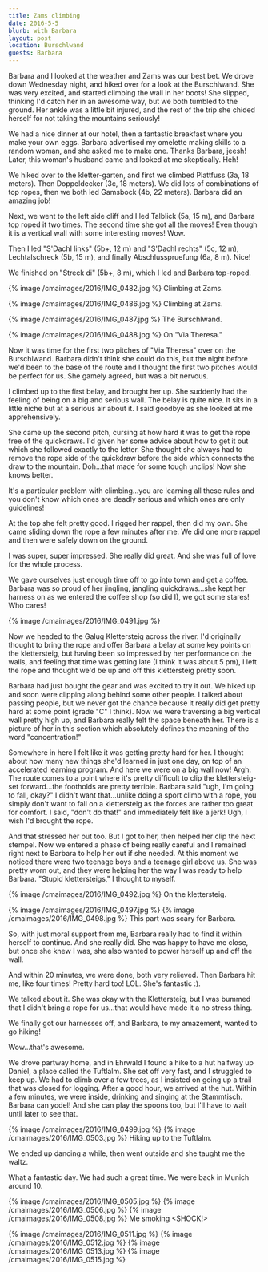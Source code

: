 ```yaml
---
title: Zams climbing
date: 2016-5-5
blurb: with Barbara
layout: post
location: Burschlwand
guests: Barbara
---
```


Barbara and I looked at the weather and Zams was our best bet. We drove down
Wednesday night, and hiked over for a look at the Burschlwand. She was very
excited, and started climbing the wall in her boots! She slipped, thinking I'd
catch her in an awesome way, but we both tumbled to the ground. Her ankle was a
little bit injured, and the rest of the trip she chided herself for not taking
the mountains seriously!

We had a nice dinner at our hotel, then a fantastic breakfast where you make
your own eggs. Barbara advertised my omelette making skills to a random woman,
and she asked me to make one. Thanks Barbara, jeesh! Later, this woman's husband
came and looked at me skeptically. Heh!

We hiked over to the kletter-garten, and first we climbed Plattfuss (3a, 18
meters). Then Doppeldecker (3c, 18 meters).  We did lots of combinations of top
ropes, then we both led Gamsbock (4b, 22 meters). Barbara did an amazing job!

Next, we went to the left side cliff and I led Talblick (5a, 15 m), and Barbara
top roped it two times. The second time she got all the moves! Even though it is
a vertical wall with some interesting moves! Wow.

Then I led "S'Dachl links" (5b+, 12 m) and "S'Dachl rechts" (5c, 12 m),
Lechtalschreck (5b, 15 m), and finally Abschlusspruefung (6a, 8 m). Nice!

We finished on "Streck di" (5b+, 8 m), which I led and Barbara top-roped.

{% image /cmaimages/2016/IMG_0482.jpg %}
Climbing at Zams.

{% image /cmaimages/2016/IMG_0486.jpg %}
Climbing at Zams.

{% image /cmaimages/2016/IMG_0487.jpg %}
The Burschlwand.

{% image /cmaimages/2016/IMG_0488.jpg %}
On "Via Theresa."


Now it was time for the first two pitches of "Via Theresa" over on the
Burschlwand. Barbara didn't think she could do this, but the night before we'd
been to the base of the route and I thought the first two pitches would be
perfect for us. She gamely agreed, but was a bit nervous.

I climbed up to the first belay, and brought her up. She suddenly had the
feeling of being on a big and serious wall. The belay is quite nice. It
sits in a little niche but at a serious air about it. I said goodbye as she
looked at me apprehensively.

She came up the second pitch, cursing at how hard it was to get the rope free of
the quickdraws. I'd given her some advice about how to get it out which she
followed exactly to the letter. She thought she always had to remove the rope
side of the quickdraw before the side which connects the draw to the
mountain. Doh...that made for some tough unclips! Now she knows better.

It's a particular problem with climbing...you are learning all these rules and
you don't know which ones are deadly serious and which ones are only guidelines!

At the top she felt pretty good. I rigged her rappel, then did my own. She came
sliding down the rope a few minutes after me. We did one more rappel and then
were safely down on the ground.

I was super, super impressed. She really did great. And she was full of love for
the whole process.

We gave ourselves just enough time off to go into town and get a coffee. Barbara
was so proud of her jingling, jangling quickdraws...she kept her harness on as
we entered the coffee shop (so did I), we got some stares! Who cares!

{% image /cmaimages/2016/IMG_0491.jpg %}

Now we headed to the Galug Klettersteig across the river. I'd originally thought
to bring the rope and offer Barbara a belay at some key points on the
klettersteig, but having been so impressed by her performance on the walls, and
feeling that time was getting late (I think it was about 5 pm), I left the rope
and thought we'd be up and off this klettersteig pretty soon.

Barbara had just bought the gear and was excited to try it out. We hiked up and
soon were clipping along behind some other people. I talked about passing
people, but we never got the chance because it really did get pretty hard at
some point (grade "C" I think). Now we were traversing a big vertical wall
pretty high up, and Barbara really felt the space beneath her. There is a
picture of her in this section which absolutely defines the meaning of the word
"concentration!"

Somewhere in here I felt like it was getting pretty hard for her. I thought
about how many new things she'd learned in just one day, on top of an
accelerated learning program. And here we were on a big wall now! Argh. The
route comes to a point where it's pretty difficult to clip the klettersteig-set
forward...the footholds are pretty terrible. Barbara said "ugh, I'm going to
fall, okay?" I didn't want that...unlike doing a sport climb with a rope, you
simply don't want to fall on a klettersteig as the forces are rather too great
for comfort. I said, "don't do that!" and immediately felt like a jerk! Ugh, I
wish I'd brought the rope.

And that stressed her out too. But I got to her, then helped her clip the next
stempel. Now we entered a phase of being really careful and I remained right
next to Barbara to help her out if she needed. At this moment we noticed there
were two teenage boys and a teenage girl above us. She was pretty worn out, and
they were helping her the way I was ready to help Barbara. "Stupid
klettersteigs," I thought to myself.

{% image /cmaimages/2016/IMG_0492.jpg %}
On the klettersteig.

{% image /cmaimages/2016/IMG_0497.jpg %}
{% image /cmaimages/2016/IMG_0498.jpg %}
This part was scary for Barbara.

So, with just moral support from me, Barbara really had to find it within
herself to continue. And she really did. She was happy to have me close, but
once she knew I was, she also wanted to power herself up and off the wall.

And within 20 minutes, we were done, both very relieved. Then Barbara hit me,
like four times! Pretty hard too! LOL. She's fantastic :).

We talked about it. She was okay with the Klettersteig, but I was bummed that I
didn't bring a rope for us...that would have made it a no stress thing.

We finally got our harnesses off, and Barbara, to my amazement, wanted to go
hiking!

Wow...that's awesome.

We drove partway home, and in Ehrwald I found a hike to a hut halfway up Daniel,
a place called the Tuftlalm. She set off very fast, and I struggled to keep
up. We had to climb over a few trees, as I insisted on going up a trail that was
closed for logging. After a good hour, we arrived at the hut. Within a few
minutes, we were inside, drinking and singing at the Stammtisch. Barbara can
yodel! And she can play the spoons too, but I'll have to wait until later to see
that.

{% image /cmaimages/2016/IMG_0499.jpg %}
{% image /cmaimages/2016/IMG_0503.jpg %}
Hiking up to the Tuftlalm.

We ended up dancing a while, then went outside and she taught me the waltz.

What a fantastic day. We had such a great time. We were back in Munich around
10.

{% image /cmaimages/2016/IMG_0505.jpg %}
{% image /cmaimages/2016/IMG_0506.jpg %}
{% image /cmaimages/2016/IMG_0508.jpg %}
Me smoking <SHOCK!>

{% image /cmaimages/2016/IMG_0511.jpg %}
{% image /cmaimages/2016/IMG_0512.jpg %}
{% image /cmaimages/2016/IMG_0513.jpg %}
{% image /cmaimages/2016/IMG_0515.jpg %}




